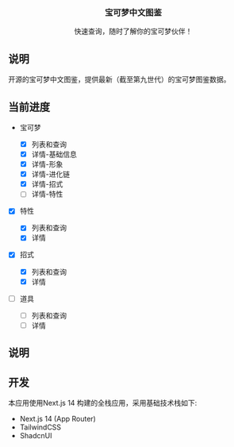 <div align="center">
  <h3>宝可梦中文图鉴</h3>
  <p>快速查询，随时了解你的宝可梦伙伴！</p>
</div>

## 说明

开源的宝可梦中文图鉴，提供最新（截至第九世代）的宝可梦图鉴数据。

## 当前进度

- 宝可梦

  - [x] 列表和查询
  - [x] 详情-基础信息
  - [x] 详情-形象
  - [x] 详情-进化链
  - [x] 详情-招式
  - [ ] 详情-特性

- [x] 特性

  - [x] 列表和查询
  - [x] 详情

- [x] 招式

  - [x] 列表和查询
  - [x] 详情

- [ ] 道具

  - [ ] 列表和查询
  - [ ] 详情

## 说明

## 开发

本应用使用Next.js 14 构建的全栈应用，采用基础技术栈如下:

- Next.js 14 (App Router)
- TailwindCSS
- ShadcnUI
